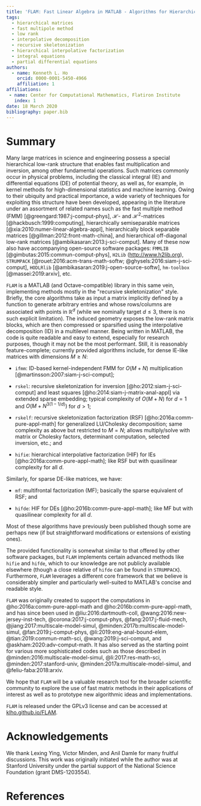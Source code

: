 ```yaml
---
title: 'FLAM: Fast Linear Algebra in MATLAB - Algorithms for Hierarchical Matrices'
tags:
  - hierarchical matrices
  - fast multipole method
  - low rank
  - interpolative decomposition
  - recursive skeletonization
  - hierarchical interpolative factorization
  - integral equations
  - partial differential equations
authors:
  - name: Kenneth L. Ho
    orcid: 0000-0001-5450-4966
    affiliation: 1
affiliations:
 - name: Center for Computational Mathematics, Flatiron Institute
   index: 1
date: 18 March 2020
bibliography: paper.bib
---
```


# Summary

Many large matrices in science and engineering possess a special hierarchical low-rank structure that enables fast multiplication and inversion, among other fundamental operations. Such matrices commonly occur in physical problems, including the classical integral (IE) and differential equations (DE) of potential theory, as well as, for example, in kernel methods for high-dimensional statistics and machine learning. Owing to their ubiquity and practical importance, a wide variety of techniques for exploiting this structure have been developed, appearing in the literature under an assortment of related names such as the fast multiple method (FMM) [@greengard:1987:j-comput-phys], $\mathcal{H}$- and $\mathcal{H}^2$-matrices [@hackbusch:1999:computing], hierarchically semiseparable matrices [@xia:2010:numer-linear-algebra-appl], hierarchically block separable matrices [@gillman:2012:front-math-china], and hierarchical off-diagonal low-rank matrices [@ambikasaran:2013:j-sci-comput]. Many of these now also have accompanying open-source software packages: `FMMLIB` [@gimbutas:2015:commun-comput-phys], `H2Lib` (http://www.h2lib.org), `STRUMPACK` [@rouet:2016:acm-trans-math-softw; @ghysels:2016:siam-j-sci-comput], `HODLRlib` [@ambikasaran:2019:j-open-source-softw], `hm-toolbox` [@massei:2019:arxiv], etc.

`FLAM` is a MATLAB (and Octave-compatible) library in this same vein, implementing methods mostly in the "recursive skeletonization" style. Briefly, the core algorithms take as input a matrix implicitly defined by a function to generate arbitrary entries and whose rows/columns are associated with points in $\mathbb{R}^d$ (while we nominally target $d \leq 3$, there is no such explicit limitation). The induced geometry exposes the low-rank matrix blocks, which are then compressed or sparsified using the interpolative decomposition (ID) in a multilevel manner. Being written in MATLAB, the code is quite readable and easy to extend, especially for research purposes, though it may not be the most performant. Still, it is reasonably feature-complete; currently provided algorithms include, for dense IE-like matrices with dimensions $M \geq N$:

- `ifmm`: ID-based kernel-independent FMM for $O(M + N)$ multiplication [@martinsson:2007:siam-j-sci-comput];

- `rskel`: recursive skeletonization for inversion [@ho:2012:siam-j-sci-comput] and least squares [@ho:2014:siam-j-matrix-anal-appl] via extended sparse embedding; typical complexity of $O(M + N)$ for $d = 1$ and $O(M + N^{3(1 - 1/d)})$ for $d > 1$;

- `rskelf`: recursive skeletonization factorization (RSF) [@ho:2016a:comm-pure-appl-math] for generalized LU/Cholesky decomposition; same complexity as above but restricted to $M = N$; allows multiply/solve with matrix or Cholesky factors, determinant computation, selected inversion, etc.; and

- `hifie`: hierarchical interpolative factorization (HIF) for IEs [@ho:2016a:comm-pure-appl-math]; like RSF but with quasilinear complexity for all $d$.

Similarly, for sparse DE-like matrices, we have:

- `mf`: multifrontal factorization (MF); basically the sparse equivalent of RSF; and

- `hifde`: HIF for DEs [@ho:2016b:comm-pure-appl-math]; like MF but with quasilinear complexity for all $d$.

Most of these algorithms have previously been published though some are perhaps new (if but straightforward modifications or extensions of existing ones).

The provided functionality is somewhat similar to that offered by other software packages, but `FLAM` implements certain advanced methods like `hifie` and `hifde`, which to our knowledge are not publicly available elsewhere (though a close relative of `hifde` can be found in `STRUMPACK`). Furthermore, `FLAM` leverages a different core framework that we believe is considerably simpler and particularly well-suited to MATLAB's concise and readable style.

`FLAM` was originally created to support the computations in @ho:2016a:comm-pure-appl-math and @ho:2016b:comm-pure-appl-math, and has since been used in @liu:2016:dartmouth-coll, @wang:2016:new-jersey-inst-tech, @corona:2017:j-comput-phys, @fang:2017:j-fluid-mech, @jiang:2017:multiscale-model-simul, @minden:2017b:multiscale-model-simul, @fan:2019:j-comput-phys, @li:2019:eng-anal-bound-elem, @tian:2019:commun-math-sci, @wang:2019:j-sci-comput, and @askham:2020:adv-comput-math. It has also served as the starting point for various more sophisticated codes such as those described in @minden:2016:multiscale-model-simul, @li:2017:res-math-sci, @minden:2017:stanford-univ, @minden:2017a:multiscale-model-simul, and @feliu-faba:2018:arxiv.

We hope that `FLAM` will be a valuable research tool for the broader scientific community to explore the use of fast matrix methods in their applications of interest as well as to prototype new algorithmic ideas and implementations.

`FLAM` is released under the GPLv3 license and can be accessed at [klho.github.io/FLAM](http://klho.github.io/FLAM).

# Acknowledgements

We thank Lexing Ying, Victor Minden, and Anil Damle for many fruitful discussions. This work was originally initiated while the author was at Stanford University under the partial support of the National Science Foundation (grant DMS-1203554).

# References